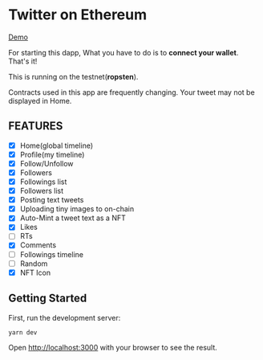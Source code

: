 # Twitter on Ethereum

[Demo](https://twitter-eth.vercel.app/)

For starting this dapp, What you have to do is to **connect your wallet**. That's it!

This is running on the testnet(**ropsten**).

Contracts used in this app are frequently changing. Your tweet may not be displayed in Home.

## FEATURES

- [x] Home(global timeline)
- [x] Profile(my timeline)
- [x] Follow/Unfollow
- [x] Followers
- [x] Followings list
- [x] Followers list
- [x] Posting text tweets
- [x] Uploading tiny images to on-chain
- [x] Auto-Mint a tweet text as a NFT
- [x] Likes
- [ ] RTs
- [x] Comments
- [ ] Followings timeline
- [ ] Random
- [x] NFT Icon

## Getting Started

First, run the development server:

```bash
yarn dev
```

Open [http://localhost:3000](http://localhost:3000) with your browser to see the result.
